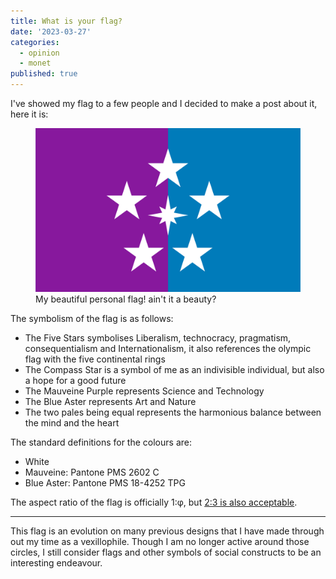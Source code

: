 ```yaml
---
title: What is your flag?
date: '2023-03-27'
categories:
  - opinion
  - monet
published: true
---
```


I've showed my flag to a few people and I decided to make a post about it, here it is:

<figure>
  <img src="/images/notebook/Personal Banner_1-Phi.png" alt="Personal Banner of Dania Rifki." />
  <figcaption>My beautiful personal flag! ain't it a beauty?</figcaption>
</figure>

The symbolism of the flag is as follows:

- The Five Stars symbolises Liberalism, technocracy, pragmatism, consequentialism and Internationalism, it also references the olympic flag with the five continental rings
- The Compass Star is a symbol of me as an indivisible individual, but also a hope for a good future
- The Mauveine Purple represents Science and Technology
- The Blue Aster represents Art and Nature
- The two pales being equal represents the harmonious balance between the mind and the heart

The standard definitions for the colours are:

- White
- Mauveine: Pantone PMS 2602 C
- Blue Aster: Pantone PMS 18-4252 TPG

The aspect ratio of the flag is officially 1:φ, but [2:3 is also acceptable](/images/notebook/Personal%20Banner_2-3.png).

---

This flag is an evolution on many previous designs that I have made through out my time as a vexillophile. Though I am no longer active around those circles, I still consider flags and other symbols of social constructs to be an interesting endeavour.
